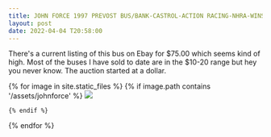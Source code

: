 ```yaml
---
title: JOHN FORCE 1997 PREVOST BUS/BANK-CASTROL-ACTION RACING-NHRA-WINSTON-1:64
layout: post
date: 2022-04-04 T20:58:00
---
```


There's a current listing of this bus on Ebay for $75.00 which seems kind of high. Most of the buses I have sold to date are in the $10-20 range but hey you never know. The auction started at a dollar.



<div class="image-gallery">
  {% for image in site.static_files %}
    {% if image.path contains '/assets/johnforce' %}
     <a href="{{image.path}}">  <img src="{{ image.path  | resize: "800x800" }}"></a>

    {% endif %}
  {% endfor %}
</div>
